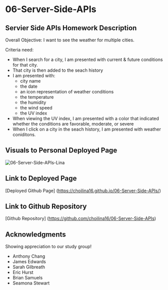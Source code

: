 # 06-Server-Side-APIs

## Servier Side APIs Homework Description

Overall Objective:
I want to see the weather for multiple cities.

Criteria need:
*  When I search for a city, I am presented with current & future conditions for that city. 
*  That city is then added to the seach history
*  I am presented with:
     * city name
     * the date
     * an icon representation of weather conditions
     * the temperature
     * the humidity 
     * the wind speed
     * the UV index
* When viewing the UV index, I am presented with a color that indicated whether the conditions are favorable, moderate, or severe
* When I click on a city in the seach history, I am presented with weather coniditons. 

## Visuals to Personal Deployed Page
![06-Server-Side-APIs-Lina](https://user-images.githubusercontent.com/100983245/161890090-1a7f3242-2fc2-4f38-905d-a298fd8e9c24.png)

## Link to Deployed Page
[Deployed Github Page] (https://choilina16.github.io/06-Server-Side-APIs/)

## Link to Github Repository 
[Github Repository] (https://github.com/choilina16/06-Server-Side-APIs)

## Acknowledgments 
Showing appreciation to our study group! 
* Anthony Chang
* James Edwards
* Sarah Gilbreath
* Eric Hurst
* Brian Samuels
* Seamona Stewart
